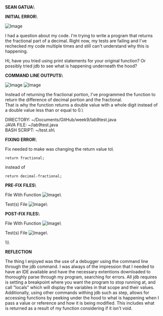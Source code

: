 **SEAN GATUA**\

**INITIAL ERROR**\

![Image](lab9bugsymptoms.png)

I had a question about my code. I'm trying to write a program that returns the fractional part of a decimal. Right now, my tests are failing and I've rechecked my code multiple times and still can't understand why this is happening.

Hi, have you tried using print statements for your original function? Or possibly tried jdb to see what is happening underneath the hood?

**COMMAND LINE OUTPUTS**\


![Image](lab9Error1.png)
![Image](lab9Error2.png)




Instead of returning the fractional portion, I've programmed the function to return the difference of decimal portion and the fractional.\
That is why the function returns a double value with a whole digit instead of a double value less than or equal to 0.\

DIRECTORY: ~/Documents/GitHub/week9/lab9test.java\
JAVA FILE: ~/lab9test.java\
BASH SCRIPT: ~/test.sh\

**FIXING ERROR**\

Fix needed to make was changing the return value to\

    return fractional;
    
  instead of
  
    return decimal-fractional;

**PRE-FIX FILES**\

File With Function
![Image](lab9testPreFix.png)\

Test(s) File
![Image](lab9testPreFix2.png)\


**POST-FIX FILES**\

File With Function
![Image](lab9testPostFix.png)\

Test(s) File
![Image](lab9testPreFix2.png)\

\\\\\


**REFLECTION**

The thing I enjoyed was the use of a debugger using the command line through the jdb <filename> command. I was always of the impression that I needed to have an IDE available and have the necessary extentions downloaded to thoroughly parse through my program, searching for errors. All jdb requires is setting a breakpoint where you want the program to stop running at, and call "locals" which will display the variables in that scope and their values. Additionally, using other commands withing jdb such as step, allows for accessing functions by peeking under the hood to what is happening when I pass a value or reference and how it is being modified. This includes what is returned as a result of my function considering if it isn't void.




